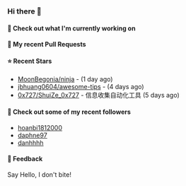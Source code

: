 ### Hi there 👋

#### 👷 Check out what I'm currently working on

#### 🔨 My recent Pull Requests


#### ⭐ Recent Stars

- [MoonBegonia/ninja](https://github.com/MoonBegonia/ninja) -  (1 day ago)
- [jbhuang0604/awesome-tips](https://github.com/jbhuang0604/awesome-tips) -  (4 days ago)
- [0x727/ShuiZe_0x727](https://github.com/0x727/ShuiZe_0x727) - 信息收集自动化工具 (5 days ago)

#### 👯 Check out some of my recent followers

- [hoanbi1812000](https://github.com/hoanbi1812000)
- [daphne97](https://github.com/daphne97)
- [danhhhh](https://github.com/danhhhh)

#### 💬 Feedback

Say Hello, I don't bite!